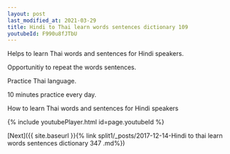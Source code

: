 ```yaml
---
layout: post
last_modified_at: 2021-03-29
title: Hindi to Thai learn words sentences dictionary 109 
youtubeId: F990u8fJTbU
---
```

 
 
Helps to learn Thai words and sentences for Hindi speakers.

Opportunitiy to repeat the words sentences. 

Practice Thai language. 
 
10 minutes practice every day. 
 
How to learn Thai words and sentences for Hindi speakers 
 
{% include youtubePlayer.html id=page.youtubeId %}
 
 
[Next]({{ site.baseurl }}{% link  split1/_posts/2017-12-14-Hindi to thai learn words sentences dictionary 347 .md%})
 
